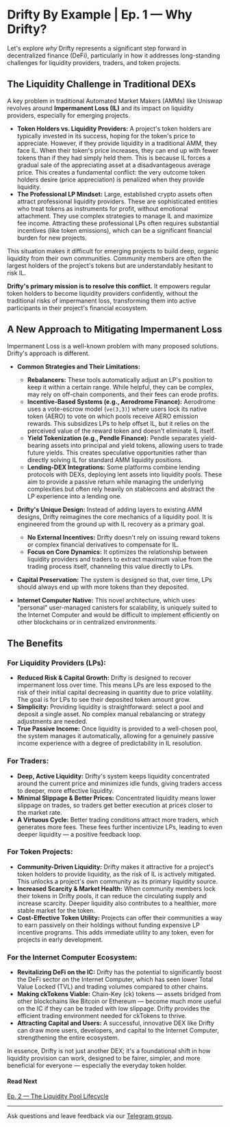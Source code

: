 # Drifty By Example | Ep. 1 — Why Drifty?

Let's explore _why_ Drifty represents a significant step forward in decentralized finance (DeFi), particularly in how it addresses long-standing challenges for liquidity providers, traders, and token projects.

## The Liquidity Challenge in Traditional DEXs

A key problem in traditional Automated Market Makers (AMMs) like Uniswap revolves around **Impermanent Loss (IL)** and its impact on liquidity providers, especially for emerging projects.

-   **Token Holders vs. Liquidity Providers:** A project's token holders are typically invested in its success, hoping for the token's price to appreciate. However, if they provide liquidity in a traditional AMM, they face IL. When their token's price increases, they can end up with fewer tokens than if they had simply held them. This is because IL forces a gradual sale of the appreciating asset at a disadvantageous average price. This creates a fundamental conflict: the very outcome token holders desire (price appreciation) is penalized when they provide liquidity.
-   **The Professional LP Mindset:** Large, established crypto assets often attract professional liquidity providers. These are sophisticated entities who treat tokens as instruments for profit, without emotional attachment. They use complex strategies to manage IL and maximize fee income. Attracting these professional LPs often requires substantial incentives (like token emissions), which can be a significant financial burden for new projects.

This situation makes it difficult for emerging projects to build deep, organic liquidity from their own communities. Community members are often the largest holders of the project's tokens but are understandably hesitant to risk IL.

**Drifty's primary mission is to resolve this conflict.** It empowers regular token holders to become liquidity providers confidently, without the traditional risks of impermanent loss, transforming them into active participants in their project's financial ecosystem.

## A New Approach to Mitigating Impermanent Loss

Impermanent Loss is a well-known problem with many proposed solutions. Drifty's approach is different.

-   **Common Strategies and Their Limitations:**

    -   **Rebalancers:** These tools automatically adjust an LP's position to keep it within a certain range. While helpful, they can be complex, may rely on off-chain components, and their fees can erode profits.
    -   **Incentive-Based Systems (e.g., Aerodrome Finance):** Aerodrome uses a vote-escrow model (`ve(3,3)`) where users lock its native token (AERO) to vote on which pools receive AERO emission rewards. This subsidizes LPs to help offset IL, but it relies on the perceived value of the reward token and doesn't eliminate IL itself.
    -   **Yield Tokenization (e.g., Pendle Finance):** Pendle separates yield-bearing assets into principal and yield tokens, allowing users to trade future yields. This creates speculative opportunities rather than directly solving IL for standard AMM liquidity positions.
    -   **Lending-DEX Integrations:** Some platforms combine lending protocols with DEXs, deploying lent assets into liquidity pools. These aim to provide a passive return while managing the underlying complexities but often rely heavily on stablecoins and abstract the LP experience into a lending one.

-   **Drifty's Unique Design:**
    Instead of adding layers to existing AMM designs, Drifty reimagines the core mechanics of a liquidity pool. It is engineered from the ground up with IL recovery as a primary goal.

    -   **No External Incentives:** Drifty doesn't rely on issuing reward tokens or complex financial derivatives to compensate for IL.
    -   **Focus on Core Dynamics:** It optimizes the relationship between liquidity providers and traders to extract maximum value from the trading process itself, channeling this value directly to LPs.

-   **Capital Preservation:** The system is designed so that, over time, LPs should always end up with more tokens than they deposited.
-   **Internet Computer Native:** This novel architecture, which uses "personal" user-managed canisters for scalability, is uniquely suited to the Internet Computer and would be difficult to implement efficiently on other blockchains or in centralized environments.

## The Benefits

### For Liquidity Providers (LPs):

-   **Reduced Risk & Capital Growth:** Drifty is designed to recover impermanent loss over time. This means LPs are less exposed to the risk of their initial capital decreasing in quantity due to price volatility. The goal is for LPs to see their deposited token amount grow.
-   **Simplicity:** Providing liquidity is straightforward: select a pool and deposit a single asset. No complex manual rebalancing or strategy adjustments are needed.
-   **True Passive Income:** Once liquidity is provided to a well-chosen pool, the system manages it automatically, allowing for a genuinely passive income experience with a degree of predictability in IL resolution.

### For Traders:

-   **Deep, Active Liquidity:** Drifty's system keeps liquidity concentrated around the current price and minimizes idle funds, giving traders access to deeper, more effective liquidity.
-   **Minimal Slippage & Better Prices:** Concentrated liquidity means lower slippage on trades, so traders get better execution at prices closer to the market rate.
-   **A Virtuous Cycle:** Better trading conditions attract more traders, which generates more fees. These fees further incentivize LPs, leading to even deeper liquidity — a positive feedback loop.

### For Token Projects:

-   **Community-Driven Liquidity:** Drifty makes it attractive for a project's token holders to provide liquidity, as the risk of IL is actively mitigated. This unlocks a project's own community as its primary liquidity source.
-   **Increased Scarcity & Market Health:** When community members lock their tokens in Drifty pools, it can reduce the circulating supply and increase scarcity. Deeper liquidity also contributes to a healthier, more stable market for the token.
-   **Cost-Effective Token Utility:** Projects can offer their communities a way to earn passively on their holdings without funding expensive LP incentive programs. This adds immediate utility to any token, even for projects in early development.

### For the Internet Computer Ecosystem:

-   **Revitalizing DeFi on the IC:** Drifty has the potential to significantly boost the DeFi sector on the Internet Computer, which has seen lower Total Value Locked (TVL) and trading volumes compared to other chains.
-   **Making ckTokens Viable:** Chain-Key (ck) tokens — assets bridged from other blockchains like Bitcoin or Ethereum — become much more useful on the IC if they can be traded with low slippage. Drifty provides the efficient trading environment needed for ckTokens to thrive.
-   **Attracting Capital and Users:** A successful, innovative DEX like Drifty can draw more users, developers, and capital to the Internet Computer, strengthening the entire ecosystem.

In essence, Drifty is not just another DEX; it's a foundational shift in how liquidity provision can work, designed to be fairer, simpler, and more beneficial for everyone — especially the everyday token holder.

#### Read Next

[Ep. 2 — The Liquidity Pool Lifecycle](./ep2-liquidity-pool-lifecycle.md)

---

Ask questions and leave feedback via our [Telegram group](https://t.me/homeofmsq).
